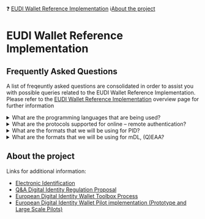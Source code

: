 ❓ [EUDI Wallet Reference Implementation](#frequently-asked-questions)  :information_source:[About the project](#about-the-project)

# EUDI Wallet Reference Implementation 
## Frequently Asked Questions

A list of freqeuntly asked questions are consolidated in order to assist you with possible queries related to the EUDI Wallet Reference Implementation. Please refer to the [EUDI Wallet Reference Implementation](https://github.com/eu-digital-identity-wallet/architecture-and-reference-framework) overview page for further information

<Details>
 <summary>What are the programming languages that are being used?</summary> 
For Android it will mainly be Kotlin and for the iOS it will mainly be Swift (so it is the preferred native languages of each platform). Other languages will also be used in the ecosystem of the EUDIW.
</Details>

<Details>
 <summary>What are the protocols supported for online – remote authentication? </summary> 
The baseline for the reference implementation is the ARF. Hence, we will be supporting OID4VP using the profile of ISO23220-4 Annex B.
</Details>

<Details>
 <summary>What are the formats that we will be using for PID?	</summary> 
According to the ARF and the current PID rulebook 1.0.0., we will be supporting both mDoc and SD-JWT format.
</Details>

<Details>
 <summary>What are the formats that we will be using for mDL, (Q)EAA?	</summary> 
According to the ARF and the current PID rulebook 1.0.0., we will be supporting both mDoc and SD-JWT format.
</Details>


## About the project
Links for additional information:  
-  [Electronic Identification](https://digital-strategy.ec.europa.eu/en/policies/electronic-identification)  
-  [Q&A Digital Identity Regulation Proposal](https://digital-strategy.ec.europa.eu/en/faqs/qa-digital-identity-regulation-proposal)  
-  [European Digital Identity Wallet Toolbox Process](https://digital-strategy.ec.europa.eu/en/policies/eudi-wallet-toolbox)  
-  [European Digital Identity Wallet Pilot implementation (Prototype and Large Scale Pilots)](https://digital-strategy.ec.europa.eu/en/policies/eudi-wallet-implementation)  
